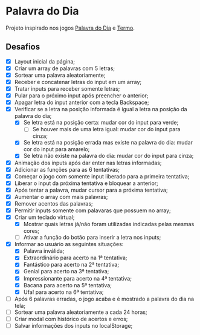 # Palavra do Dia

Projeto inspirado nos jogos [Palavra do Dia](https://palavra-do-dia.pt/) e [Termo](https://term.ooo/).

## Desafios

- [X] Layout inicial da página;
- [X] Criar um array de palavras com 5 letras;
- [X] Sortear uma palavra aleatoriamente;
- [X] Receber e concatenar letras do input em um array;
- [X] Tratar inputs para receber somente letras;
- [X] Pular para o próximo input após preencher o anterior;
- [X] Apagar letra do input anterior com a tecla Backspace;
- [X] Verificar se a letra na posição informada é igual a letra na posição da palavra do dia;
    - [X] Se letra está na posição certa: mudar cor do input para verde;
        - [ ] Se houver mais de uma letra igual: mudar cor do input para cinza; 
    - [X] Se letra está na posição errada mas existe na palavra do dia: mudar cor do input para amarelo;
    - [X] Se letra não existe na palavra do dia: mudar cor do input para cinza;
- [X] Animação dos inputs após dar enter nas letras informadas;
- [X] Adicionar as funções para as 6 tentativas;
- [X] Começar o jogo com somente input liberado para a primeira tentativa;
- [X] Liberar o input da próxima tentativa e bloquear a anterior;
- [X] Após tentar a palavra, mudar cursor para a próxima tentativa;
- [X] Aumentar o array com mais palavras;
- [X] Remover acentos das palavras;
- [X] Permitir inputs somente com palavaras que possuem no array;
- [X] Criar um teclado virtual;
    - [X] Mostrar quais letras já/não foram utilizadas indicadas pelas mesmas cores;
    - [ ] Ativar a função do botão para inserir a letra nos inputs; 
- [X] Informar ao usuário as seguintes situações:
    - [x] Palavra inválida;
    - [x] Extraordinário para acerto na 1ª tentativa;
    - [x] Fantástico para acerto na 2ª tentativa;
    - [x] Genial para acerto na 3ª tentativa;
    - [x] Impressionante para acerto na 4ª tentativa;
    - [x] Bacana para acerto na 5ª tentativa;
    - [x] Ufa! para acerto na 6ª tentativa;
- [ ] Após 6 palavras erradas, o jogo acaba e é mostrado a palavra do dia na tela;
- [ ] Sortear uma palavra aleatoriamente a cada 24 horas;
- [ ] Criar modal com histórico de acertos e erros;
- [ ] Salvar informações dos inputs no localStorage;